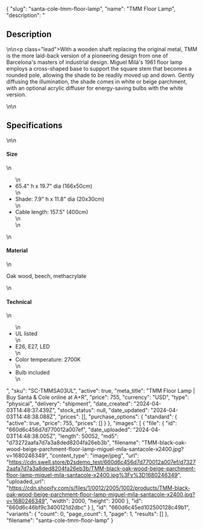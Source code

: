 {
  "slug": "santa-cole-tmm-floor-lamp",
  "name": "TMM Floor Lamp",
  "description": "<h2>Description</h2>\n<!-- split -->\n<p class=\"lead\">With a wooden shaft replacing the original metal, TMM is the more laid-back version of a pioneering design from one of Barcelona's masters of industrial design. Miguel Milá's 1961 floor lamp employs a cross-shaped base to support the square stem that becomes a rounded pole, allowing the shade to be readily moved up and down. Gently diffusing the illumination, the shade comes in white or beige parchment, with an optional acrylic diffuser for energy-saving bulbs with the white version.</p>\n<!-- split -->\n<h2>Specifications</h2>\n<!-- split -->\n<h4>Size</h4>\n<ul>\n<li>65.4\" h x 19.7\" dia (166x50cm)</li>\n<li>Shade: 7.9\" h x 11.8\" dia (20x30cm)</li>\n<li>Cable length: 157.5\" (400cm)<br>\n</li>\n</ul>\n<h4>Material</h4>\n<p>Oak wood, beech, methacrylate</p>\n<h4>Technical</h4>\n<ul>\n<li>UL listed</li>\n<li>E26, E27, LED</li>\n<li>Color temperature: 2700K</li>\n<li>Bulb included</li>\n</ul>",
  "sku": "SC-TMMSA03UL",
  "active": true,
  "meta_title": "TMM Floor Lamp | Buy Santa & Cole online at A+R",
  "price": 755,
  "currency": "USD",
  "type": "physical",
  "delivery": "shipment",
  "date_created": "2024-04-03T14:48:37.439Z",
  "stock_status": null,
  "date_updated": "2024-04-03T14:48:38.088Z",
  "prices": [],
  "purchase_options": {
    "standard": {
      "active": true,
      "price": 755,
      "prices": []
    }
  },
  "images": [
    {
      "file": {
        "id": "660d6c456d7d770012a007ef",
        "date_uploaded": "2024-04-03T14:48:38.005Z",
        "length": 50052,
        "md5": "d73272aafa7d7a3a8ded8204fa26eb3b",
        "filename": "TMM-black-oak-wood-beige-parchment-floor-lamp-miguel-mila-santacole-x2400.jpg?v=1680246349",
        "content_type": "image/jpeg",
        "url": "https://cdn.swell.store/b2sdemo_test/660d6c456d7d770012a007ef/d73272aafa7d7a3a8ded8204fa26eb3b/TMM-black-oak-wood-beige-parchment-floor-lamp-miguel-mila-santacole-x2400.jpg%3Fv%3D1680246349",
        "uploaded_url": "https://cdn.shopify.com/s/files/1/0012/2005/1002/products/TMM-black-oak-wood-beige-parchment-floor-lamp-miguel-mila-santacole-x2400.jpg?v=1680246349",
        "width": 2000,
        "height": 2000
      },
      "id": "660d6c46bf9c3400121d2dbc"
    }
  ],
  "id": "660d6c45ed102500128c49b1",
  "variants": {
    "count": 0,
    "page_count": 1,
    "page": 1,
    "results": []
  },
  "filename": "santa-cole-tmm-floor-lamp"
}